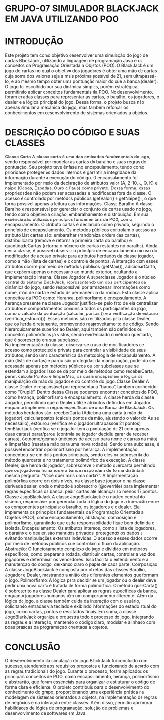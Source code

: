 # GRUPO-07 SIMULADOR BLACKJACK EM JAVA UTILIZANDO POO

# INTRODUÇÃO 

Este projeto tem como objetivo desenvolver uma simulação do jogo de cartas BlackJack, utilizando a linguagem de programação Java e os conceitos da Programação Orientada a Objetos (POO). O BlackJack é um jogo de cartas no qual o objetivo dos jogadores é obter uma mão de cartas cuja soma dos valores seja a mais próxima possível de 21, sem ultrapassá-lo, e ao mesmo tempo obter uma pontuação maior do que a banca (dealer). O jogo foi escolhido por sua dinâmica simples, porém estratégica, permitindo aplicar conceitos fundamentais da POO. No desenvolvimento, foram criadas classes para representar as cartas, o baralho, os jogadores, o dealer e a lógica principal do jogo. Dessa forma, o projeto busca não apenas simular a mecânica do jogo, mas também reforçar os conhecimentos em desenvolvimento de sistemas orientados a objetos. 


# DESCRIÇÃO DO CÓDIGO E SUAS CLASSES

Classe Carta
A classe carta é uma das entidades fundamentais do jogo, sendo responsável por modelar as cartas do baralho e suas regras de pontuação. Seu projeto teve ênfase no encapsulamento, tendo como prioridade proteger os dados internos e garantir a integridade da informação durante a execução do código.
O encapsulamento foi implementado por meio da declaração de atributos valor (A, 2-10, J, Q, K) e naipe (Copas, Espadas, Ouro e Paus) como private. Dessa forma, essas propriedades não podem ser acessadas e modificadas fora da classe. O acesso é controlado por metódos públicos (getValor() e getNaipe()), o que torna possível apenas a leitura das informações.
Classe Baralho
A classe Baralho é responsável por gerenciar o conjunto de cartas usado no jogo, tendo como objetivo a criação, embaralhamento e distribuição. Em sua essência são utilizados princípios fundamentais da POO, como encapsulamento.
O atributo cartas é declarado como privado, seguindo o princípio de encapsulamento. Os métodos públicos controlam o acesso ao atributo List<Carta> cartas são: embaralhar (randomiza ordem das cartas), distribuircarta (remove e retorna a primeira carta do baralho) e quantidadeCartas (retorna o número de cartas restantes no baralho).
Ainda nesta classe, é possível observar o princípio de encapsulamento no uso do modificador de acesso private para atributos herdados da classe jogador, como a mão (lista de cartas) e o controle de pontos. A interação com esses atributos ocorre por meio de métodos públicos (getMao()), adicionarCarta, que expõem apenas o necessário ao mundo exterior, ocultando a implementação interna.
Classe Jogador
A superclasse Jogador é o núcleo central do sistema BlackJack, representando um dos participantes da dinâmica do jogo, sendo responsável por armazenar informações como nome, mão de carta e estado de permanência da rodada. Esta classe aplica conceitos da POO como: Herança, polimorfismo e encapsulamento.
A herança presente na classe Jogador justifica-se pelo fato de ela centralizar atributos e comportamentos comuns a todos os participantes do jogo, como o cálculo da pontuação (calcular_pontos () e a verificação de estouro (verificar_estouro()). Esses métodos são reutilizados pela classe Dealer, que os herda diretamente, promovendo reaproveitamento de código.
Sendo hierarquicamente superior ao Dealer, aqui também são definidos os conceitos polimórficos já vistos, sendo evidenciado o método quercarta, que é sobrescrito em sua subclasse.  
Na implementação da classe, observa-se o uso de modificadores de acesso como protected e private para controlar a visibilidade de seus atributos, sendo uma característica da metodologia de encapsulamento. A mão (lista de cartas) e parou são protegidas da manipulação, podendo ser acessado apenas por métodos públicos ou por subclasses que se estendam a jogador. Isso se dá por meio de métodos como receberCarta, parar, calcularPontos e limparMao, os quais encapsulam a lógica de manipulação da mão do jogador e do controle do jogo.
		Classe Dealer
A classe Dealer é responsável por representar a “banca”, também conhecido como “Crupiê”. Dentro dessa Classe podemos encontrar conceitos do POO, como herança, polimorfismo e encapsulamento.
A classe herda da classe Jogador, permitindo que o Dealer utilize atributos definidos em Jogador enquanto implementa regras específicas de uma Banca de BlackJack. Os métodos herdados são: receberCarta (Adiciona uma carta à mão do jogador), calcularpontos (calcula pontos da mão, ajustando o valor do Às se necessário), estourou (verifica se o jogador ultrapassou 21 pontos), temBlackjack (verifica se o jogador tem a pontuação de 21 com apenas duas cartas) parar/parou (controla se jogador decidiu parar de receber cartas), Getnome/getmao (métodos de acesso para nome e cartas na mão) e limparMao (reseta a mão para uma nova rodada).
Sendo uma subclasse, é possível encontrar o polimorfismo por herança. A implementação concentrou-se em dois pontos principais, sendo eles na sobrescrita do método quercarta e no tratamento polimórfico da execução. 
A classe Dealer, que herda do jogador, sobrescreve o método quercarta permitindo que os jogadores humanos e a banca respondam de forma distinta à mesma pergunta: “Você quer mais uma carta?”. A Implementação polimórfica ocorre em dois níveis, na classe base jogador e na classe derivada dealer, onde o método é sobrescrito (@override) para implementar regras específicas da banca: pedir cartas até alcançar ao menos 17 pontos.
Classe JogoBlackJack
A classe JogoBlackJack é o núcleo central do sistema, responsável por gerenciar toda a lógica do jogo e a interação entre os componentes principais: o baralho, os jogadores e o dealer. Ela implementa os princípios fundamentais da Programação Orientada a Objetos (POO), como encapsulamento, abstração, composição e polimorfismo, garantindo que cada responsabilidade fique bem definida e isolada.
Encapsulamento: Os atributos internos, como a lista de jogadores, o baralho e o dealer, são mantidos privados, protegendo os dados e evitando manipulações externas indevidas. O acesso a esses dados ocorre por meio de métodos públicos que controlam o fluxo da aplicação.
Abstração: O funcionamento complexo do jogo é dividido em métodos específicos, como preparar a rodada, distribuir cartas, controlar a vez dos jogadores e determinar os vencedores. Isso facilita o entendimento e a manutenção do código, deixando claro o papel de cada parte.
Composição: A classe JogoBlackJack é composta por objetos das classes Baralho, Jogador e Dealer, mostrando a união dos diferentes elementos que formam o jogo.
Polimorfismo: A lógica para decidir se um jogador ou o dealer deve pedir uma nova carta é tratada de forma polimórfica. O método querCarta() é sobrescrito na classe Dealer para aplicar as regras específicas da banca, enquanto jogadores humanos têm um comportamento diferente.
Além da lógica do jogo, a classe também cuida da interação com o usuário, solicitando entradas via teclado e exibindo informações do estado atual do jogo, como cartas, pontos e resultados finais.
Em suma, a classe JogoBlackJack organiza e orquestra todo o processo do jogo, integrando as regras e a interação, mantendo o código claro, modular e alinhado com boas práticas da programação orientada a objetos.

# CONCLUSÃO
 
O desenvolvimento da simulação do jogo BlackJack foi concluído com sucesso, atendendo aos requisitos propostos e funcionando de acordo com as regras tradicionais do jogo. Durante o processo, foram aplicados os principais conceitos de POO, como encapsulamento, herança, polimorfismo e abstração, que foram essenciais para organizar e estruturar o código de forma clara e eficiente. O projeto contribuiu para o desenvolvimento do conhecimento do grupo, proporcionando uma experiência prática na modelagem de sistemas orientados a objetos, na implementação de regras de negócios e na interação entre classes. Além disso, permitiu aprimorar habilidades de lógica de programação, solução de problemas e desenvolvimento de softwares em Java. 


